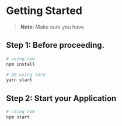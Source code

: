 

# Getting Started

>**Note**: Make sure you have

## Step 1: Before proceeding.

```bash
# using npm
npm install

# OR using Yarn
yarn start
```

## Step 2: Start your Application

```bash
# using npm
npm start

